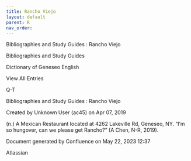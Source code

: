 ```yaml
---
title: Rancho Viejo
layout: default
parent: R
nav_order:
---
```


Bibliographies and Study Guides : Rancho Viejo

Bibliographies and Study Guides

Dictionary of Geneseo English

View All Entries

Q-T

Bibliographies and Study Guides : Rancho Viejo

Created by  Unknown User (ac45) on Apr 07, 2019

(n.) A Mexican Restaurant located at 4262 Lakeville Rd, Geneseo, NY. “I’m so hungover, can we please get Rancho?” (A Chen, N-R, 2019). 

Document generated by Confluence on May 22, 2023 12:37

Atlassian
